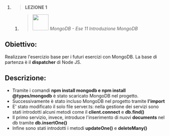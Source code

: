 1. > **LEZIONE 1**
     1. > *<img src="https://encrypted-tbn0.gstatic.com/images?q=tbn:ANd9GcT_AcD0p2W7Wghzsxl7WYRDntelrM7VCnlHaQ&usqp=CAU" style="width: 50px"></img>  MongoDB - Ese 11 Introduzione MongoDB*
     
## Obiettivo:
Realizzare l'esercizio base per i futuri esercizi con MongoDB. La base di partenza è il **dispatcher** di Node JS.


## Descrizione:
- Tramite i comandi **npm install mongodb e npm install @types/mongodb** è stato scaricato MongoDB nel progetto. 
- Successivamente è stato incluso MongoDB nel progetto tramite **l'import**
- E' stato modificato il solo file server.ts: nella gestione dei servizi sono stati introdotti alcuni metodi come il **client.connect** e **db.find()**
- Il primo servizio, invece, introduce l'inserimento di nuovi **documents** nel db tramite **db.insertOne()**
- Infine sono stati introdotti i metodi **updateOne()** e **deleteMany()**
